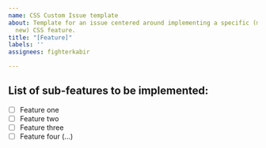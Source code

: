 ```yaml
---
name: CSS Custom Issue template
about: Template for an issue centered around implementing a specific (most likley
  new) CSS feature.
title: "[Feature]"
labels: ''
assignees: fighterkabir

---
```


## List of sub-features to be implemented:
- [ ] Feature one
- [ ] Feature two
- [ ] Feature three
- [ ] Feature four 
(...)
